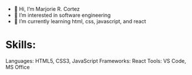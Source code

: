- 👋 Hi, I’m Marjorie R. Cortez
- 👀 I’m interested in software engineering
- 🌱 I’m currently learning html, css, javascript, and react

# Skills:
Languages: HTML5, CSS3, JavaScript
Frameworks: React
Tools: VS Code, MS Office

<!---
marjoriecortez/marjoriecortez is a ✨ special ✨ repository because its `README.md` (this file) appears on your GitHub profile.
You can click the Preview link to take a look at your changes.
--->
